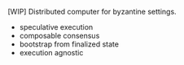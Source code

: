 [WIP] Distributed computer for byzantine settings.
- speculative execution 
- composable consensus
- bootstrap from finalized state
- execution agnostic